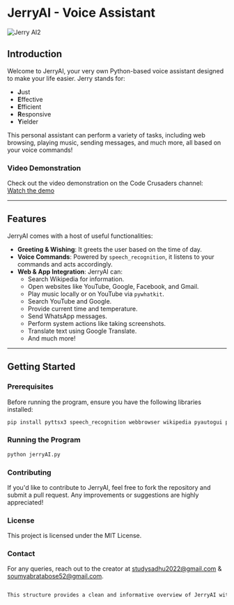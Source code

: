 # JerryAI - Voice Assistant

![Jerry AI2](https://github.com/user-attachments/assets/af2b0848-96de-4677-bbcf-fcc47be789b5)


## Introduction

Welcome to JerryAI, your very own Python-based voice assistant designed to make your life easier. Jerry stands for:

- **J**ust
- **E**ffective
- **E**fficient
- **R**esponsive
- **Y**ielder

This personal assistant can perform a variety of tasks, including web browsing, playing music, sending messages, and much more, all based on your voice commands!

### Video Demonstration
Check out the video demonstration on the Code Crusaders channel:  
[Watch the demo](https://youtu.be/_bLRIGSbpmA)

---

## Features

JerryAI comes with a host of useful functionalities:

- **Greeting & Wishing**: It greets the user based on the time of day.
- **Voice Commands**: Powered by `speech_recognition`, it listens to your commands and acts accordingly.
- **Web & App Integration**: JerryAI can:
  - Search Wikipedia for information.
  - Open websites like YouTube, Google, Facebook, and Gmail.
  - Play music locally or on YouTube via `pywhatkit`.
  - Search YouTube and Google.
  - Provide current time and temperature.
  - Send WhatsApp messages.
  - Perform system actions like taking screenshots.
  - Translate text using Google Translate.
  - And much more!

---

## Getting Started

### Prerequisites

Before running the program, ensure you have the following libraries installed:

```bash
pip install pyttsx3 speech_recognition webbrowser wikipedia pyautogui pywhatkit requests bs4 googletrans
```

### Running the Program
```bash
python jerryAI.py
```

### Contributing

If you'd like to contribute to JerryAI, feel free to fork the repository and submit a pull request. Any improvements or suggestions are highly appreciated!

### License

This project is licensed under the MIT License.

### Contact

For any queries, reach out to the creator at studysadhu2022@gmail.com & soumyabratabose52@gmail.com.

```bash

This structure provides a clean and informative overview of JerryAI with all the essential details. You can copy and paste this into your project's README file.
```
